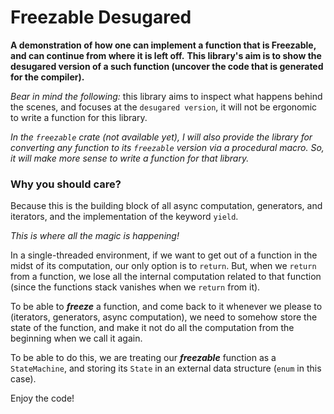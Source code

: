 # Freezable Desugared

**A demonstration of how one can implement a function that is Freezable, and can continue from where it is left off.**
**This library's aim is to show the desugared version of a such function (uncover the code that is generated for the compiler).**

*Bear in mind the following:* this library aims to inspect what happens behind the scenes, and focuses at the `desugared version`,
it will not be ergonomic to write a function for this library.

*In the `freezable` crate (not available yet), I will also provide the library for converting any function to its `freezable`*
*version via a procedural macro. So, it will make more sense to write a function for that library.*

### Why you should care?

Because this is the building block of all async computation, generators, and iterators, and the implementation
of the keyword `yield`.

*This is where all the magic is happening!*

In a single-threaded environment, if we want to get out of a function in the midst of its computation,
our only option is to `return`. But, when we `return` from a function,
we lose all the internal computation related to that function (since the functions stack vanishes when we `return` from it).

To be able to ***freeze*** a function, and come back to it whenever we please to (iterators, generators, async computation),
we need to somehow store the state of the function, and make it not do all the computation from the beginning
when we call it again.

To be able to do this, we are treating our ***freezable*** function as a `StateMachine`, and storing its `State` in an external
data structure (`enum` in this case).

Enjoy the code!
